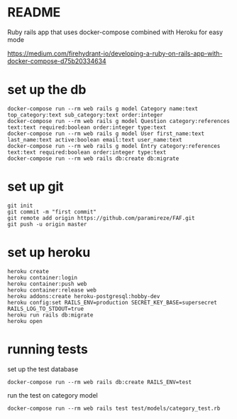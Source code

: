 # README

Ruby rails app that uses docker-compose combined with Heroku for easy mode

https://medium.com/firehydrant-io/developing-a-ruby-on-rails-app-with-docker-compose-d75b20334634

# set up the db 

```
docker-compose run --rm web rails g model Category name:text top_category:text sub_category:text order:integer 
docker-compose run --rm web rails g model Question category:references  text:text required:boolean order:integer type:text
docker-compose run --rm web rails g model User first_name:text last_name:text active:boolean email:text user_name:text
docker-compose run --rm web rails g model Entry category:references  text:text required:boolean order:integer type:text
docker-compose run --rm web rails db:create db:migrate
```

# set up git
```
git init
git commit -m "first commit"
git remote add origin https://github.com/paramireze/FAF.git
git push -u origin master

```

# set up heroku
```
heroku create
heroku container:login
heroku container:push web
heroku container:release web
heroku addons:create heroku-postgresql:hobby-dev
heroku config:set RAILS_ENV=production SECRET_KEY_BASE=supersecret RAILS_LOG_TO_STDOUT=true
heroku run rails db:migrate
heroku open
```

# running tests

set up the test database
``` 
docker-compose run --rm web rails db:create RAILS_ENV=test
```

run the test on category model
```
docker-compose run --rm web rails test test/models/category_test.rb
```

